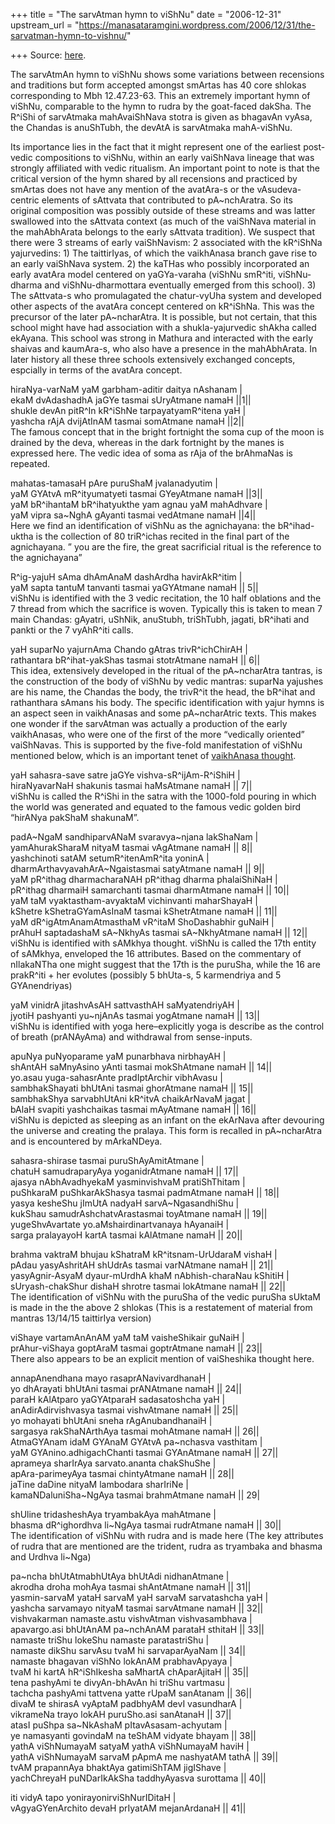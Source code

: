 +++
title = "The sarvAtman hymn to viShNu"
date = "2006-12-31"
upstream_url = "https://manasataramgini.wordpress.com/2006/12/31/the-sarvatman-hymn-to-vishnu/"

+++
Source: [here](https://manasataramgini.wordpress.com/2006/12/31/the-sarvatman-hymn-to-vishnu/).

The sarvAtmAn hymn to viShNu shows some variations between recensions
and traditions but form accepted amongst smArtas has 40 core shlokas
corresponding to Mbh 12.47.23-63. This an extremely important hymn of
viShNu, comparable to the hymn to rudra by the goat-faced dakSha. The
R^iShi of sarvAtmaka mahAvaiShNava stotra is given as bhagavAn vyAsa,
the Chandas is anuShTubh, the devAtA is sarvAtmaka mahA-viShNu.

Its importance lies in the fact that it might represent one of the
earliest post-vedic compositions to viShNu, within an early vaiShNava
lineage that was strongly affiliated with vedic ritualism. An important
point to note is that the critical version of the hymn shared by all
recensions and practiced by smArtas does not have any mention of the
avatAra-s or the vAsudeva-centric elements of sAttvata that contributed
to pA\~nchAratra. So its original composition was possibly outside of
these streams and was latter swallowed into the sAttvata context (as
much of the vaiShNava material in the mahAbhArata belongs to the early
sAttvata tradition). We suspect that there were 3 streams of early
vaiShNavism: 2 associated with the kR^iShNa yajurvedins: 1) The
taittirIyas, of which the vaikhAnasa branch gave rise to an early
vaiShNava system. 2) the kaTHas who possibly incorporated an early
avatAra model centered on yaGYa-varaha (viShNu smR^iti, viShNu-dharma
and viShNu-dharmottara eventually emerged from this school). 3) The
sAttvata-s who promulagated the chatur-vyUha system and developed other
aspects of the avatAra concept centered on kR^iShNa. This was the
precursor of the later pA\~ncharAtra. It is possible, but not certain,
that this school might have had association with a shukla-yajurvedic
shAkha called ekAyana. This school was strong in Mathura and interacted
with the early shaivas and kaumAra-s, who also have a presence in the
mahAbhArata. In later history all these three schools extensively
exchanged concepts, espcially in terms of the avatAra concept.

hiraNya-varNaM yaM garbham-aditir daitya nAshanam \|  
ekaM dvAdashadhA jaGYe tasmai sUryAtmane namaH \|\|1\|\|  
shukle devAn pitR^In kR^iShNe tarpayatyamR^itena yaH \|  
yashcha rAjA dvijAtInAM tasmai somAtmane namaH \|\|2\|\|  
The famous concept that in the bright fortnight the soma cup of the moon
is drained by the deva, whereas in the dark fortnight by the manes is
expressed here. The vedic idea of soma as rAja of the brAhmaNas is
repeated.

mahatas-tamasaH pAre puruShaM jvalanadyutim \|  
yaM GYAtvA mR^ityumatyeti tasmai GYeyAtmane namaH \|\|3\|\|  
yaM bR^ihantaM bR^ihatyukthe yam agnau yaM mahAdhvare \|   
yaM vipra sa\~NghA gAyanti tasmai vedAtmane namaH \|\|4\|\|  
Here we find an identification of viShNu as the agnichayana: the
bR^ihad-uktha is the collection of 80 triR^ichas recited in the final
part of the agnichayana. ” you are the fire, the great sacrificial
ritual is the reference to the agnichayana”

R^ig-yajuH sAma dhAmAnaM dashArdha havirAkR^itim \|   
yaM sapta tantuM tanvanti tasmai yaGYAtmane namaH \|\| 5\|\|  
viShNu is identified with the 3 vedic recitation, the 10 half oblations
and the 7 thread from which the sacrifice is woven. Typically this is
taken to mean 7 main Chandas: gAyatri, uShNik, anuStubh, triShTubh,
jagati, bR^ihati and pankti or the 7 vyAhR^iti calls.

yaH suparNo yajurnAma Chando gAtras trivR^ichChirAH \|   
rathantara bR^ihat-yakShas tasmai stotrAtmane namaH \|\| 6\|\|  
This idea, extensively developed in the ritual of the pA\~ncharAtra
tantras, is the construction of the body of viShNu by vedic mantras:
suparNa yajushes are his name, the Chandas the body, the trivR^it the
head, the bR^ihat and rathanthara sAmans his body. The specific
identification with yajur hymns is an aspect seen in vaikhAnasas and
some pA\~ncharAtric texts. This makes one wonder if the sarvAtman was
actually a production of the early vaikhAnasas, who were one of the
first of the more “vedically oriented” vaiShNavas. This is supported by
the five-fold manifestation of viShNu mentioned below, which is an
important tenet of [vaikhAnasa
thought](http://manasataramgini.wordpress.com/2006/02/note-on-vaikhanasa-tradition.html).

yaH sahasra-save satre jaGYe vishva-sR^ijAm-R^iShiH \|   
hiraNyavarNaH shakunis tasmai haMsAtmane namaH \|\| 7\|\|  
viShNu is called the R^iShi in the satra with the 1000-fold pouring in
which the world was generated and equated to the famous vedic golden
bird “hirANya pakShaM shakunaM”.

padA\~NgaM sandhiparvANaM svaravya\~njana lakShaNam \|  
yamAhurakSharaM nityaM tasmai vAgAtmane namaH \|\| 8\|\|  
yashchinoti satAM setumR^itenAmR^ita yoninA \|  
dharmArthavyavahArA\~Ngaistasmai satyAtmane namaH \|\| 9\|\|  
yaM pR^ithag dharmacharaNAH pR^ithag dharma phalaiShiNaH \|  
pR^ithag dharmaiH samarchanti tasmai dharmAtmane namaH \|\| 10\|\|  
yaM taM vyaktastham-avyaktaM vichinvanti maharShayaH \|  
kShetre kShetraGYamAsInaM tasmai kShetrAtmane namaH \|\| 11\|\|  
yaM dR^igAtmAnamAtmasthaM vR^itaM ShoDashabhir guNaiH \|   
prAhuH saptadashaM sA\~NkhyAs tasmai sA\~NkhyAtmane namaH \|\| 12\|\|  
viShNu is identified with sAMkhya thought. viShNu is called the 17th
entity of sAMkhya, enveloped the 16 attributes. Based on the commentary
of nIlakaNTha one might suggest that the 17th is the puruSha, while the
16 are prakR^iti + her evolutes (possibly 5 bhUta-s, 5 karmendriya and 5
GYAnendriyas)

yaM vinidrA jitashvAsAH sattvasthAH saMyatendriyAH \|   
jyotiH pashyanti yu\~njAnAs tasmai yogAtmane namaH \|\| 13\|\|  
viShNu is identified with yoga here–explicitly yoga is describe as the
control of breath (prANAyAma) and withdrawal from sense-inputs.

apuNya puNyoparame yaM punarbhava nirbhayAH \|  
shAntAH saMnyAsino yAnti tasmai mokShAtmane namaH \|\| 14\|\|  
yo.asau yuga-sahasrAnte pradIptArchir vibhAvasu \|  
sambhakShayati bhUtAni tasmai ghorAtmane namaH \|\| 15\|\|  
sambhakShya sarvabhUtAni kR^itvA chaikArNavaM jagat \|   
bAlaH svapiti yashchaikas tasmai mAyAtmane namaH \|\| 16\|\|  
viShNu is depicted as sleeping as an infant on the ekArNava after
devouring the universe and creating the pralaya. This form is recalled
in pA\~ncharAtra and is encountered by mArkaNDeya.

sahasra-shirase tasmai puruShAyAmitAtmane \|  
chatuH samudraparyAya yoganidrAtmane namaH \|\| 17\|\|  
ajasya nAbhAvadhyekaM yasminvishvaM pratiShThitam \|  
puShkaraM puShkarAkShasya tasmai padmAtmane namaH \|\| 18\|\|  
yasya kesheShu jImUtA nadyaH sarvA\~NgasandhiShu \|  
kukShau samudrAshchatvArastasmai toyAtmane namaH \|\| 19\|\|  
yugeShvAvartate yo.aMshairdinartvanaya hAyanaiH \|  
sarga pralayayoH kartA tasmai kAlAtmane namaH \|\| 20\|\|

brahma vaktraM bhujau kShatraM kR^itsnam-UrUdaraM vishaH \|   
pAdau yasyAshritAH shUdrAs tasmai varNAtmane namaH \|\| 21\|\|  
yasyAgnir-AsyaM dyaur-mUrdhA khaM nAbhish-charaNau kShitiH \|   
sUryash-chakShur dishaH shrotre tasmai lokAtmane namaH \|\| 22\|\|  
The identification of viShNu with the puruSha of the vedic puruSha
sUktaM is made in the the above 2 shlokas (This is a restatement of
material from mantras 13/14/15 taittirIya version)

viShaye vartamAnAnAM yaM taM vaisheShikair guNaiH \|   
prAhur-viShaya goptAraM tasmai goptrAtmane namaH \|\| 23\|\|  
There also appears to be an explicit mention of vaiSheshika thought
here.

annapAnendhana mayo rasaprANavivardhanaH \|  
yo dhArayati bhUtAni tasmai prANAtmane namaH \|\| 24\|\|  
paraH kAlAtparo yaGYAtparaH sadasatoshcha yaH \|  
anAdirAdirvishvasya tasmai vishvAtmane namaH \|\| 25\|\|  
yo mohayati bhUtAni sneha rAgAnubandhanaiH \|  
sargasya rakShaNArthAya tasmai mohAtmane namaH \|\| 26\|\|  
AtmaGYAnam idaM GYAnaM GYAtvA pa\~nchasva vasthitam \|  
yaM GYAnino.adhigachChanti tasmai GYAnAtmane namaH \|\| 27\|\|  
aprameya sharIrAya sarvato.ananta chakShuShe \|  
apAra-parimeyAya tasmai chintyAtmane namaH \|\| 28\|\|  
jaTine daDine nityaM lambodara sharIriNe \|  
kamaNDaluniSha\~NgAya tasmai brahmAtmane namaH \|\| 29\|

shUline tridasheshAya tryambakAya mahAtmane \|   
bhasma dR^ighordhva li\~NgAya tasmai rudrAtmane namaH \|\| 30\|\|  
The identification of viShNu with rudra and is made here (The key
attributes of rudra that are mentioned are the trident, rudra as
tryambaka and bhasma and Urdhva li\~Nga)

pa\~ncha bhUtAtmabhUtAya bhUtAdi nidhanAtmane \|  
akrodha droha mohAya tasmai shAntAtmane namaH \|\| 31\|\|  
yasmin-sarvaM yataH sarvaM yaH sarvaM sarvatashcha yaH \|  
yashcha sarvamayo nityaM tasmai sarvAtmane namaH \|\| 32\|\|  
vishvakarman namaste.astu vishvAtman vishvasambhava \|  
apavargo.asi bhUtAnAM pa\~nchAnAM parataH sthitaH \|\| 33\|\|  
namaste triShu lokeShu namaste paratastriShu \|  
namaste dikShu sarvAsu tvaM hi sarvaparAyaNam \|\| 34\|\|  
namaste bhagavan viShNo lokAnAM prabhavApyaya \|  
tvaM hi kartA hR^iShIkesha saMhartA chAparAjitaH \|\| 35\|\|  
tena pashyAmi te divyAn-bhAvAn hi triShu vartmasu \|  
tachcha pashyAmi tattvena yatte rUpaM sanAtanam \|\| 36\|\|  
divaM te shirasA vyAptaM padbhyAM devI vasundharA \|  
vikrameNa trayo lokAH puruSho.asi sanAtanaH \|\| 37\|\|  
atasI puShpa sa\~NkAshaM pItavAsasam-achyutam \|  
ye namasyanti govindaM na teShAM vidyate bhayam \|\| 38\|\|  
yathA viShNumayaM satyaM yathA viShNumayaM haviH \|  
yathA viShNumayaM sarvaM pApmA me nashyatAM tathA \|\| 39\|\|  
tvAM prapannAya bhaktAya gatimiShTAM jigIShave \|  
yachChreyaH puNDarIkAkSha taddhyAyasva surottama \|\| 40\|\|

iti vidyA tapo yonirayonirviShNurIDitaH \|  
vAgyaGYenArchito devaH prIyatAM mejanArdanaH \|\| 41\|\|

